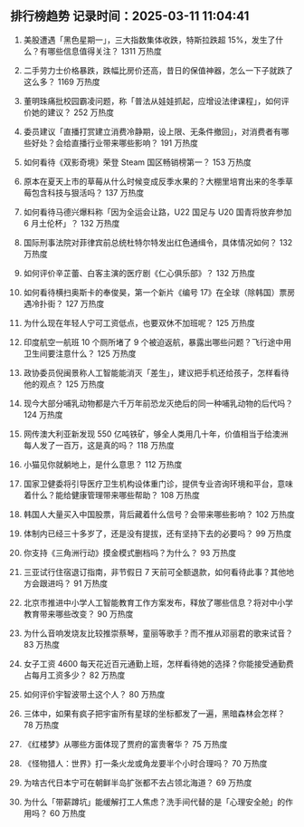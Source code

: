 
## 排行榜趋势 记录时间：2025-03-11 11:04:41
  
  1. 美股遭遇「黑色星期一」，三大指数集体收跌，特斯拉跌超 15%，发生了什么？有哪些信息值得关注？ 1311 万热度
    
  2. 二手劳力士价格暴跌，跌幅比房价还高，昔日的保值神器，怎么一下子就跌了这么多？ 1169 万热度
    
  3. 董明珠痛批校园霸凌问题，称「普法从娃娃抓起，应增设法律课程」，如何评价她的建议？ 252 万热度
    
  4. 委员建议「直播打赏建立消费冷静期，设上限、无条件撤回」，对消费者有哪些好处？会给直播行业带来哪些影响？ 191 万热度
    
  5. 如何看待《双影奇境》荣登 Steam 国区畅销榜第一？ 153 万热度
    
  6. 原本在夏天上市的草莓从什么时候变成反季水果的？大棚里培育出来的冬季草莓包含科技与狠活吗？ 137 万热度
    
  7. 如何看待马德兴爆料称「因为全运会让路，U22 国足与 U20 国青将放弃参加 6 月土伦杯」？ 132 万热度
    
  8. 国际刑事法院对菲律宾前总统杜特尔特发出红色通缉令，具体情况如何？ 132 万热度
    
  9. 如何评价辛芷蕾、白客主演的医疗剧《仁心俱乐部》？ 132 万热度
    
  10. 如何看待横扫奥斯卡的奉俊昊，第一个新片《编号 17》在全球（除韩国）票房遇冷扑街？ 127 万热度
    
  11. 为什么现在年轻人宁可工资低点，也要双休不加班呢？ 125 万热度
    
  12. 印度航空一航班 10 个厕所堵了 9 个被迫返航，暴露出哪些问题？飞行途中用卫生间要注意什么？ 125 万热度
    
  13. 政协委员倪闽景称人工智能能消灭「差生」，建议把手机还给孩子，怎样看待他的观点？ 125 万热度
    
  14. 现今大部分哺乳动物都是六千万年前恐龙灭绝后的同一种哺乳动物的后代吗？ 124 万热度
    
  15. 网传澳大利亚新发现 550 亿吨铁矿，够全人类用几十年，价值相当于给澳洲每人发了一百万，这是真的吗？ 118 万热度
    
  16. 小猫见你就躺地上，是什么意思？ 112 万热度
    
  17. 国家卫健委将引导医疗卫生机构设体重门诊，提供专业咨询环境和平台，意味着什么？能给健康管理带来哪些帮助？ 108 万热度
    
  18. 韩国人大量买入中国股票，背后藏着什么信号？会带来哪些影响？ 102 万热度
    
  19. 体制内已经三十多岁了，还是没有提拔，还有坚持下去的必要吗？ 99 万热度
    
  20. 你支持《三角洲行动》摸金模式删档吗？为什么？ 93 万热度
    
  21. 三亚试行住宿退订指南，非节假日 7 天前可全额退款，如何看待此事？其他地方会跟进吗？ 91 万热度
    
  22. 北京市推进中小学人工智能教育工作方案发布，释放了哪些信息？将对中小学教育带来哪些改变？ 90 万热度
    
  23. 为什么音响发烧友比较推崇蔡琴，童丽等歌手？而不推从邓丽君的歌来试音？ 83 万热度
    
  24. 女子工资 4600 每天花近百元通勤上班，怎样看待她的选择？你能接受通勤费占每月工资多少？ 82 万热度
    
  25. 如何评价宇智波带土这个人？ 80 万热度
    
  26. 三体中，如果有疯子把宇宙所有星球的坐标都发了一遍，黑暗森林会怎样？ 78 万热度
    
  27. 《红楼梦》从哪些方面体现了贾府的富贵奢华？ 75 万热度
    
  28. 《怪物猎人：世界》打一条火龙或角龙要半个小时合理吗？ 70 万热度
    
  29. 为啥古代日本宁可在朝鲜半岛扩张都不去占领北海道？ 69 万热度
    
  30. 为什么「带薪蹲坑」能缓解打工人焦虑？洗手间代替的是「心理安全舱」的作用吗？ 60 万热度
    